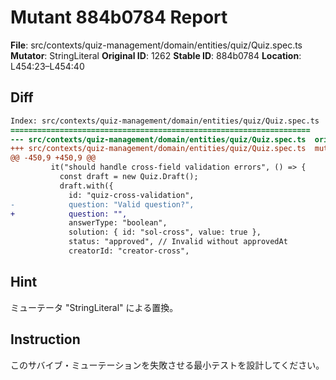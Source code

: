 # Mutant 884b0784 Report

**File**: src/contexts/quiz-management/domain/entities/quiz/Quiz.spec.ts
**Mutator**: StringLiteral
**Original ID**: 1262
**Stable ID**: 884b0784
**Location**: L454:23–L454:40

## Diff

```diff
Index: src/contexts/quiz-management/domain/entities/quiz/Quiz.spec.ts
===================================================================
--- src/contexts/quiz-management/domain/entities/quiz/Quiz.spec.ts	original
+++ src/contexts/quiz-management/domain/entities/quiz/Quiz.spec.ts	mutated #1262
@@ -450,9 +450,9 @@
         it("should handle cross-field validation errors", () => {
           const draft = new Quiz.Draft();
           draft.with({
             id: "quiz-cross-validation",
-            question: "Valid question?",
+            question: "",
             answerType: "boolean",
             solution: { id: "sol-cross", value: true },
             status: "approved", // Invalid without approvedAt
             creatorId: "creator-cross",
```

## Hint

ミューテータ "StringLiteral" による置換。

## Instruction

このサバイブ・ミューテーションを失敗させる最小テストを設計してください。
